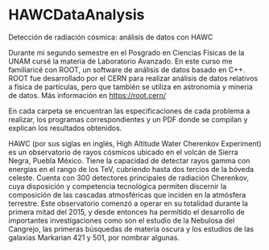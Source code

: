 # HAWCDataAnalysis
Detección de radiación cósmica: análisis de datos con HAWC

Durante mi segundo semestre en el Posgrado en Ciencias Físicas de la UNAM cursé la materia de Laboratorio Avanzado.
En este curso me familiaricé con ROOT, un software de análisis de datos basado en C++. ROOT fue desarrollado por el CERN 
para realizar análisis de datos relativos a física de partículas, pero que también se utiliza en astronomía y mineria 
de datos. Más información en https://root.cern/

En cada carpeta se encuentran las especificaciones de cada problema a realizar, los programas correspondientes y un PDF 
donde se compilan y explican los resultados obtenidos.

HAWC (por sus siglas en inglés, High Altitude Water Cherenkov Experiment) es un observatorio de rayos cósmicos ubicado 
en el volcán de Sierra Negra, Puebla México. Tiene la capacidad de detectar rayos gamma con energías en el rango de los 
TeV, cubriendo hasta dos tercios de la bóveda celeste. Cuenta con 300 detectores principales de radiación Cherenkov, 
cuya disposición y competencia tecnológica permiten discernir la composición de las cascadas atmosféricas que inciden en
la atmósfera terrestre. Este observatorio comenzó a operar en su totalidad durante la primera mitad del 2015, y desde 
entonces ha permitido el desarrollo de importantes investigaciones como son el estudio de la Nebulosa del Cangrejo, las 
primeras búsquedas de materia oscura y los estudios de las galaxias Markarian 421 y 501, por nombrar algunas.
